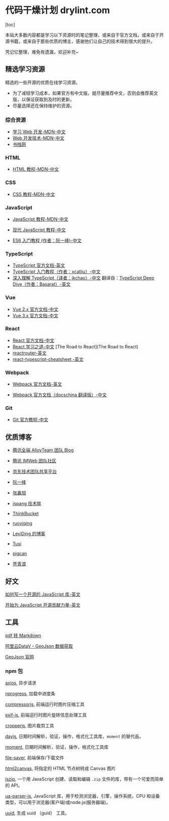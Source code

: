 # 代码干燥计划 drylint.com

[toc]

本站大多数内容都是学习以下资源时的笔记整理，或来自于官方文档，或来自于开源书籍，或来自于那些优质的博主，感谢他们让自己的技术得到很大的提升。

凭记忆整理，难免有遗漏，欢迎补充~

## 精选学习资源

精选的一些开源的优质在线学习资源。

- 为了减轻学习成本，如果官方有中文版，就尽量推荐中文，否则会推荐英文版，以保证获取到及时的更新。
- 尽量选择还在保持维护的资源。

### 综合资源

- [学习 Web 开发-MDN-中文](https://developer.mozilla.org/zh-CN/docs/Learn)
- [Web 开发技术-MDN-中文](https://developer.mozilla.org/zh-CN/docs/Learn)
- [书栈网](https://www.bookstack.cn/)

### HTML

- [HTML 教程-MDN-中文](https://developer.mozilla.org/zh-CN/docs/Web/HTML)

### CSS

- [CSS 教程-MDN-中文](https://developer.mozilla.org/zh-CN/docs/Web/CSS)

### JavaScript

- [JavaScript 教程-MDN-中文](https://developer.mozilla.org/zh-CN/docs/Web/JavaScript)

- [现代 JavaScript 教程-中文](https://zh.javascript.info/)

- [ES6 入门教程 (作者：阮一峰)-中文](https://es6.ruanyifeng.com/)

### TypeScript

- [TypeScript 官方文档-英文](https://www.typescriptlang.org/docs/handbook/typescript-in-5-minutes.html)
- [TypeScript 入门教程（作者：xcatliu）-中文](https://ts.xcatliu.com/)
- [深入理解 TypeScript（译者：jkchao）-中文](https://jkchao.github.io/typescript-book-chinese/) 翻译自：[TypeScript Deep Dive（作者：Basarat）-英文](https://basarat.gitbook.io/typescript/)

### Vue

- [Vue 2.x 官方文档-中文](https://cn.vuejs.org/v2/guide/)
- [Vue 3.x 官方文档-中文](https://v3.cn.vuejs.org/)

### React

- [React 官方文档-中文](https://zh-hans.reactjs.org/docs/getting-started.html)
- [React 学习之道-中文](https://leanpub.com/the-road-to-learn-react-chinese/read_full) [The Road to React](The Road to React)
- [reactrouter-英文](https://reactrouter.com/web/guides/quick-start)
- [react-typescript-cheatsheet -英文](https://react-typescript-cheatsheet.netlify.app/docs/basic/setup)

### Webpack

- [Webpack 官方文档-英文](https://webpack.js.org/guides/)

- [Webpack 官方文档（docschina 翻译版）-中文](https://webpack.docschina.org/guides/)

### Git

- [Git 官方教程-中文](https://git-scm.com/book/zh/v2)

## 优质博客

- [腾讯全端 AlloyTeam 团队 Blog](http://www.alloyteam.com/page/0/)

- [腾讯 IMWeb 团队社区](https://imweb.io/topic/tab/all)

- [京东技术团队共享平台](https://jelly.jd.com/articlelist/exp)

- [阮一峰](http://www.ruanyifeng.com/blog/)

- [张鑫旭](https://www.zhangxinxu.com/)

- [jspang 技术胖](https://jspang.com/)

- [ThinkBucket](https://thinkbucket.cn/)

- [ruoyiqing](https://segmentfault.com/u/ruoyiqing)

- [LeviDing 的博客](https://dingxuewen.com/)

- [Tusi](https://blog.wbjiang.cn/home)

- [pigcan](https://github.com/pigcan/blog)

- [苍青浪](https://www.cnblogs.com/cangqinglang/)

## 好文

[如何写一个开源的 JavaScript 库-英文](https://egghead.io/courses/how-to-write-an-open-source-javascript-library)

[开始为 JavaScript 开源贡献力量-英文](https://app.egghead.io/articles/get-started-contributing-to-javascript-open-source)

## 工具

[pdf 转 Markdown](https://pdf2md.morethan.io/)

[阿里云DataV - GeoJson 数据获取](http://datav.aliyun.com/tools/atlas/#&lat=31.769817845138974&lng=106.72278672066881&zoom=3.5)

[GeoJson 官网](https://geojson.org/)

### npm 包

[axios](https://github.com/axios/axios), 异步请求

[nprogress](https://github.com/rstacruz/nprogress), 加载中进度条

[compressorjs](https://github.com/fengyuanchen/compressorjs), 前端运行时图片压缩工具

[exif-js](https://github.com/exif-js/exif-js), 前端运行时图片旋转信息处理工具

[cropperjs](https://github.com/fengyuanchen/cropperjs), 图片裁剪工具

[dayjs](https://github.com/iamkun/dayjs), 日期时间解析，验证，操作，格式化工具库，`moment` 的替代品，

[moment](https://github.com/moment/moment), 日期时间解析，验证，操作，格式化工具库

[file-saver](https://github.com/eligrey/FileSaver.js), 前端保存/下载文件

[html2canvas](https://github.com/niklasvh/html2canvas), 将指定的 HTML 节点树转成 Canvas 图片

[jszip](https://github.com/Stuk/jszip), 一个用 JavaScript 创建、读取和编辑 `.zip` 文件的库，带有一个可爱而简单的 API。

[ua-parser-js](https://github.com/faisalman/ua-parser-js), JavaScript 库，用于检测浏览器，引擎，操作系统，CPU 和设备类型，可以用于浏览器(客户端)或node.js(服务器端)。

[uuid](https://github.com/uuidjs/uuid), 生成 uuid （guid） 工具。
